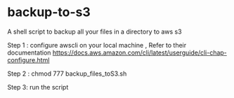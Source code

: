 # backup-to-s3
A shell script to backup all your files in a directory to aws s3 

Step 1 : 
configure awscli on your local machine , Refer to their documentation 
https://docs.aws.amazon.com/cli/latest/userguide/cli-chap-configure.html


Step 2 :
chmod 777 backup_files_toS3.sh

Step 3: 
run the script 
